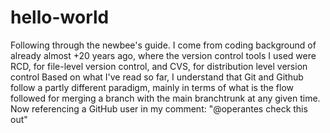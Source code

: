 # hello-world
Following through the newbee's guide.
I come from coding background of already almost +20 years ago, where the version control tools I used were RCD, for file-level version control, and CVS, for distribution level version control
Based on what I've read so far, I understand that Git and Github follow a partly different paradigm, mainly in terms of what is the flow followed for merging a branch with the main branchtrunk at any given time. 
Now referencing a GitHub user in my comment: "@operantes check this out" 
